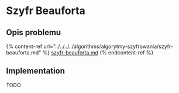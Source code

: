 # Szyfr Beauforta

## Opis problemu

{% content-ref url="../../../../algorithms/algorytmy-szyfrowania/szyfr-beauforta.md" %}
[szyfr-beauforta.md](../../../../algorithms/algorytmy-szyfrowania/szyfr-beauforta.md)
{% endcontent-ref %}

## Implementation

TODO
